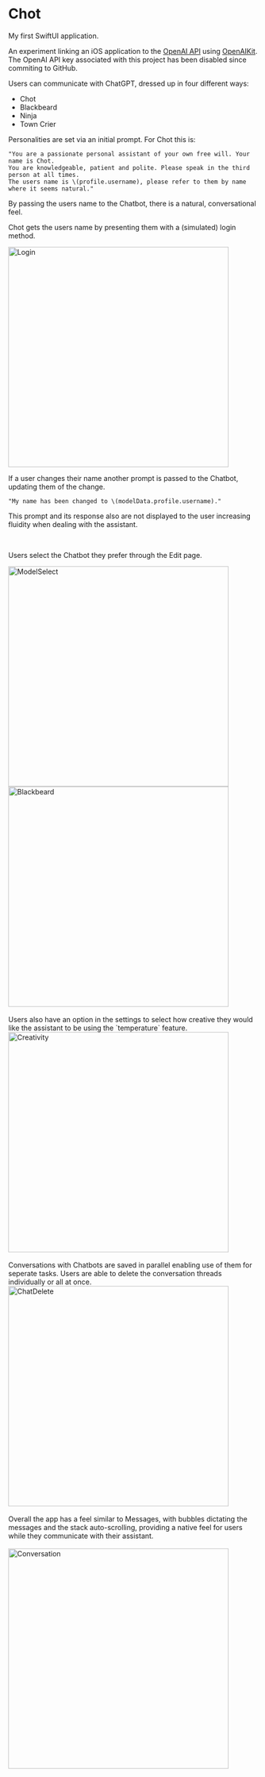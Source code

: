# Chot

My first SwiftUI application.

An experiment linking an iOS application to the [OpenAI API](https://platform.openai.com/docs/api-reference/introduction) using [OpenAIKit](https://github.com/MarcoDotIO/OpenAIKit).
<br>
The OpenAI API key associated with this project has been disabled since commiting to GitHub.

Users can communicate with ChatGPT, dressed up in four different ways:

- Chot
- Blackbeard
- Ninja
- Town Crier

Personalities are set via an initial prompt. For Chot this is: 
```
"You are a passionate personal assistant of your own free will. Your name is Chot. 
You are knowledgeable, patient and polite. Please speak in the third person at all times. 
The users name is \(profile.username), please refer to them by name where it seems natural."
```

By passing the users name to the Chatbot, there is a natural, conversational feel.

Chot gets the users name by presenting them with a (simulated) login method.


<img width="444" alt="Login" src="https://github.com/Gavriel94/Chot/assets/45106732/626ff026-226a-44bf-bfd8-c9505d91067a">


If a user changes their name another prompt is passed to the Chatbot, updating them of the change.
```
"My name has been changed to \(modelData.profile.username)."
```
This prompt and its response also are not displayed to the user increasing fluidity when dealing with the assistant.

<br>

Users select the Chatbot they prefer through the Edit page.

<img width="444" alt="ModelSelect" src="https://github.com/Gavriel94/Chot/assets/45106732/f84932b5-e8b4-4603-9bce-678ef93f6bf9">
<img width="444" alt="Blackbeard" src="https://github.com/Gavriel94/Chot/assets/45106732/1704b92d-8518-4169-9014-2e4b995cc813">

<br>
<br>
Users also have an option in the settings to select how creative they would like the assistant to be using the `temperature` feature.
<br>
<img width="444" alt="Creativity" src="https://github.com/Gavriel94/Chot/assets/45106732/1d094a39-507a-4d84-b649-60d3f4ca10bc">

<br>
<br>
Conversations with Chatbots are saved in parallel enabling use of them for seperate tasks.
Users are able to delete the conversation threads individually or all at once.
<br>

<img width="444" alt="ChatDelete" src="https://github.com/Gavriel94/Chot/assets/45106732/a0000cc6-2255-4246-8b9e-408e69d29563">

<br>
<br>
Overall the app has a feel similar to Messages, with bubbles dictating the messages and the stack auto-scrolling, providing a native feel for users while they communicate with their assistant.
<br>
<br>
<img width="444" alt="Conversation" src="https://github.com/Gavriel94/Chot/assets/45106732/655fab11-9680-481b-84ca-ff033b6dca87">


